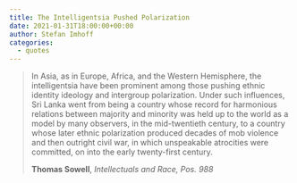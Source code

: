```yaml
---
title: The Intelligentsia Pushed Polarization
date: 2021-01-31T18:00:00+00:00
author: Stefan Imhoff
categories:
  - quotes
---
```


> In Asia, as in Europe, Africa, and the Western Hemisphere, the intelligentsia have been prominent among those pushing ethnic identity ideology and intergroup polarization. Under such influences, Sri Lanka went from being a country whose record for harmonious relations between majority and minority was held up to the world as a model by many observers, in the mid-twentieth century, to a country whose later ethnic polarization produced decades of mob violence and then outright civil war, in which unspeakable atrocities were committed, on into the early twenty-first century.
>
> **Thomas Sowell**, _Intellectuals and Race, Pos. 988_
